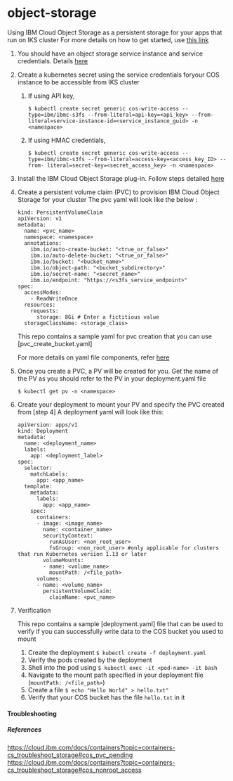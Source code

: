 # object-storage
Using IBM Cloud Object Storage as a persistent storage for your apps that run on IKS cluster
For more details on how to get started, use [this link](https://cloud.ibm.com/docs/containers?topic=containers-object_storage#add_cos)

1. You should have an object storage service instance and service credentials. Details [here](https://cloud.ibm.com/docs/containers?topic=containers-object_storage#create_cos_service)

2. Create a kubernetes secret using the service credentials foryour COS instance to be accessible from IKS cluster
    1. If using API key,
        ```
        $ kubectl create secret generic cos-write-access --type=ibm/ibmc-s3fs --from-literal=api-key=<api_key> --from-literal=service-instance-id=<service_instance_guid> -n <namespace>
        ```
    2. If using HMAC credentials,
        ```
        $ kubectl create secret generic cos-write-access --type=ibm/ibmc-s3fs --from-literal=access-key=<access_key_ID> --from- literal=secret-key=<secret_access_key> -n <namespace>
        ```
3.  Install the IBM Cloud Object Storage plug-in. Follow steps detailed [here](https://cloud.ibm.com/docs/containers?topic=containers-object_storage#install_cos)

4.  Create a persistent volume claim (PVC) to provision IBM Cloud Object Storage for your cluster
    The pvc yaml will look like the below :
      ```
      kind: PersistentVolumeClaim
      apiVersion: v1
      metadata:
        name: <pvc_name>
        namespace: <namespace>
        annotations:
          ibm.io/auto-create-bucket: "<true_or_false>"
          ibm.io/auto-delete-bucket: "<true_or_false>"
          ibm.io/bucket: "<bucket_name>"
          ibm.io/object-path: "<bucket_subdirectory>"
          ibm.io/secret-name: "<secret_name>"
          ibm.io/endpoint: "https://<s3fs_service_endpoint>"
      spec:
        accessModes:
          - ReadWriteOnce
        resources:
          requests:
            storage: 8Gi # Enter a fictitious value
        storageClassName: <storage_class>
      ```
      This repo contains a sample yaml for pvc creation that you can use [pvc_create_bucket.yaml]
      
      For more details on yaml file components, refer [here](https://cloud.ibm.com/docs/containers?topic=containers-object_storage#add_cos)
    
    
5. Once you create a PVC, a PV will be created for you. Get the name of the PV as you should refer to the PV in your deployment.yaml file
    ```
    $ kubectl get pv -n <namespace>
    ```
6.  Create your deployment to mount your PV and specify the PVC created from [step 4]
    A deployment yaml will look like this:
      ```
      apiVersion: apps/v1
      kind: Deployment
      metadata:
        name: <deployment_name>
        labels:
          app: <deployment_label>
      spec:
        selector:
          matchLabels:
            app: <app_name>
        template:
          metadata:
            labels:
              app: <app_name>
          spec:
            containers:
            - image: <image_name>
              name: <container_name>
              securityContext:
                runAsUser: <non_root_user>
                fsGroup: <non_root_user> #only applicable for clusters that run Kubernetes version 1.13 or later
              volumeMounts:
              - name: <volume_name>
                mountPath: /<file_path>
            volumes:
            - name: <volume_name>
              persistentVolumeClaim:
                claimName: <pvc_name>
      ```

7. Verification 
    
    This repo contains a sample [deployment.yaml] file that can be used to verify if you can successfully write data to the       COS bucket you used to mount
    1. Create the deployment
      ```$ kubectl create -f deployment.yaml```
    2. Verify the pods created by the deployment
    3. Shell into the pod using
       ```$ kubectl exec -it <pod-name> -it bash```
    4. Navigate to the mount path specified in your deployment file (`mountPath: /<file_path>`)
    5. Create a file
       ```$ echo "Hello World" > hello.txt"```
    6. Verify that your COS bucket has the file `hello.txt` in it
    
#### Troubleshooting ####
  ##### References #####
  https://cloud.ibm.com/docs/containers?topic=containers-cs_troubleshoot_storage#cos_pvc_pending
  https://cloud.ibm.com/docs/containers?topic=containers-cs_troubleshoot_storage#cos_nonroot_access
  
